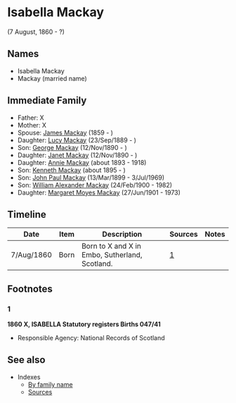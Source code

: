 ﻿---
layout: person
subject_key: i32797554
permalink: /people/i32797554
---

# Isabella Mackay
(7 August, 1860 - ?)

## Names

* Isabella Mackay
* Mackay (married name)

## Immediate Family

* Father: X
* Mother: X
* Spouse: [James Mackay](./@i60572122@-james-mackay-b1859-d.md) (1859 - )
* Daughter: [Lucy Mackay](./@i16587624@-lucy-mackay-b1889-9-23-d.md) (23/Sep/1889 - )
* Son: [George Mackay](./@i72941728@-george-mackay-b1890-11-12-d.md) (12/Nov/1890 - )
* Daughter: [Janet Mackay](./@i22499038@-janet-mackay-b1890-11-12-d.md) (12/Nov/1890 - )
* Daughter: [Annie Mackay](./@i51252926@-annie-mackay-b1893-d1918.md) (about 1893 - 1918)
* Son: [Kenneth Mackay](./@i48909111@-kenneth-mackay-b1895-d.md) (about 1895 - )
* Son: [John Paul Mackay](./@i57646474@-john-paul-mackay-b1899-3-13-d1969-7-3.md) (13/Mar/1899 - 3/Jul/1969)
* Son: [William Alexander Mackay](./@i9383584@-william-alexander-mackay-b1900-2-24-d1982.md) (24/Feb/1900 - 1982)
* Daughter: [Margaret Moyes Mackay](./@i178005@-margaret-moyes-mackay-b1901-6-27-d1973.md) (27/Jun/1901 - 1973)

## Timeline

Date | Item | Description | Sources | Notes
---|---|---|---|---
7/Aug/1860 | Born | Born to X and X in Embo, Sutherland, Scotland. | [1](#1) | 

## Footnotes

### 1

**1860 X, ISABELLA Statutory registers Births 047/41**

* Responsible Agency: National Records of Scotland


## See also

- Indexes
  - [By family name](../index-by-family-name.md)
  - [Sources](../index-of-sources-by-title.md)
